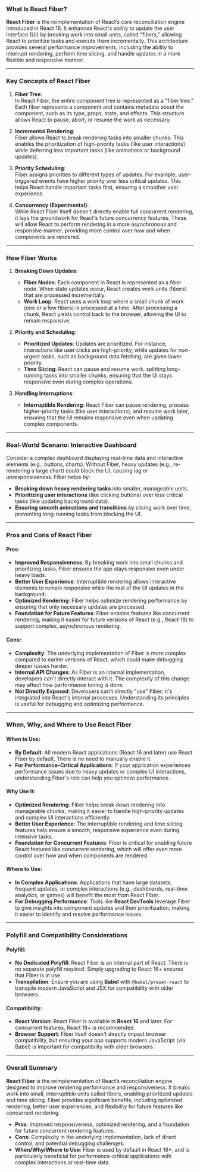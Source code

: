 ### What Is React Fiber?

**React Fiber** is the reimplementation of React’s core reconciliation engine introduced in React 16. It enhances React's ability to update the user interface (UI) by breaking work into small units, called "fibers," allowing React to prioritize tasks and execute them incrementally. This architecture provides several performance improvements, including the ability to interrupt rendering, perform time slicing, and handle updates in a more flexible and responsive manner.

---

### Key Concepts of React Fiber

1. **Fiber Tree**:  
   In React Fiber, the entire component tree is represented as a "fiber tree." Each fiber represents a component and contains metadata about the component, such as its type, props, state, and effects. This structure allows React to pause, abort, or resume the work as necessary.

2. **Incremental Rendering**:  
   Fiber allows React to break rendering tasks into smaller chunks. This enables the prioritization of high-priority tasks (like user interactions) while deferring less important tasks (like animations or background updates).

3. **Priority Scheduling**:  
   Fiber assigns priorities to different types of updates. For example, user-triggered events have higher priority over less critical updates. This helps React handle important tasks first, ensuring a smoother user experience.

4. **Concurrency (Experimental)**:  
   While React Fiber itself doesn't directly enable full concurrent rendering, it lays the groundwork for React's future concurrency features. These will allow React to perform rendering in a more asynchronous and responsive manner, providing more control over how and when components are rendered.

---

### How Fiber Works

1. **Breaking Down Updates**:
   - **Fiber Nodes**: Each component in React is represented as a fiber node. When state updates occur, React creates work units (fibers) that are processed incrementally.
   - **Work Loop**: React uses a work loop where a small chunk of work (one or a few fibers) is processed at a time. After processing a chunk, React yields control back to the browser, allowing the UI to remain responsive.

2. **Priority and Scheduling**:
   - **Prioritized Updates**: Updates are prioritized. For instance, interactions like user clicks are high-priority, while updates for non-urgent tasks, such as background data fetching, are given lower priority.
   - **Time Slicing**: React can pause and resume work, splitting long-running tasks into smaller chunks, ensuring that the UI stays responsive even during complex operations.

3. **Handling Interruptions**:
   - **Interruptible Rendering**: React Fiber can pause rendering, process higher-priority tasks (like user interactions), and resume work later, ensuring that the UI remains responsive even when updating complex components.

---

### Real-World Scenario: Interactive Dashboard

Consider a complex dashboard displaying real-time data and interactive elements (e.g., buttons, charts). Without Fiber, heavy updates (e.g., re-rendering a large chart) could block the UI, causing lag or unresponsiveness. Fiber helps by:
- **Breaking down heavy rendering tasks** into smaller, manageable units.
- **Prioritizing user interactions** (like clicking buttons) over less critical tasks (like updating background data).
- **Ensuring smooth animations and transitions** by slicing work over time, preventing long-running tasks from blocking the UI.

---

### Pros and Cons of React Fiber

#### Pros:
- **Improved Responsiveness**: By breaking work into small chunks and prioritizing tasks, Fiber ensures the app stays responsive even under heavy loads.
- **Better User Experience**: Interruptible rendering allows interactive elements to remain responsive while the rest of the UI updates in the background.
- **Optimized Rendering**: Fiber helps optimize rendering performance by ensuring that only necessary updates are processed.
- **Foundation for Future Features**: Fiber enables features like concurrent rendering, making it easier for future versions of React (e.g., React 18) to support complex, asynchronous rendering.

#### Cons:
- **Complexity**: The underlying implementation of Fiber is more complex compared to earlier versions of React, which could make debugging deeper issues harder.
- **Internal API Changes**: As Fiber is an internal implementation, developers can't directly interact with it. The complexity of this change may affect how performance tuning is done.
- **Not Directly Exposed**: Developers can't directly "use" Fiber; it's integrated into React's internal processes. Understanding its principles is useful for debugging and optimizing performance.

---

### When, Why, and Where to Use React Fiber

#### When to Use:
- **By Default**: All modern React applications (React 16 and later) use React Fiber by default. There is no need to manually enable it.
- **For Performance-Critical Applications**: If your application experiences performance issues due to heavy updates or complex UI interactions, understanding Fiber's role can help you optimize performance.

#### Why Use It:
- **Optimized Rendering**: Fiber helps break down rendering into manageable chunks, making it easier to handle high-priority updates and complex UI interactions efficiently.
- **Better User Experience**: The interruptible rendering and time slicing features help ensure a smooth, responsive experience even during intensive tasks.
- **Foundation for Concurrent Features**: Fiber is critical for enabling future React features like concurrent rendering, which will offer even more control over how and when components are rendered.

#### Where to Use:
- **In Complex Applications**: Applications that have large datasets, frequent updates, or complex interactions (e.g., dashboards, real-time analytics, or games) will benefit the most from React Fiber.
- **For Debugging Performance**: Tools like **React DevTools** leverage Fiber to give insights into component updates and their prioritization, making it easier to identify and resolve performance issues.

---

### Polyfill and Compatibility Considerations

#### Polyfill:
- **No Dedicated Polyfill**: React Fiber is an internal part of React. There is no separate polyfill required. Simply upgrading to React 16+ ensures that Fiber is in use.
- **Transpilation**: Ensure you are using **Babel** with `@babel/preset-react` to transpile modern JavaScript and JSX for compatibility with older browsers.

#### Compatibility:
- **React Version**: React Fiber is available in **React 16** and later. For concurrent features, React 18+ is recommended.
- **Browser Support**: Fiber itself doesn't directly impact browser compatibility, but ensuring your app supports modern JavaScript (via Babel) is important for compatibility with older browsers.

---

### Overall Summary

**React Fiber** is the reimplementation of React’s reconciliation engine designed to improve rendering performance and responsiveness. It breaks work into small, interruptible units called fibers, enabling prioritized updates and time slicing. Fiber provides significant benefits, including optimized rendering, better user experiences, and flexibility for future features like concurrent rendering.

- **Pros**: Improved responsiveness, optimized rendering, and a foundation for future concurrent rendering features.
- **Cons**: Complexity in the underlying implementation, lack of direct control, and potential debugging challenges.
- **When/Why/Where to Use**: Fiber is used by default in React 16+, and is particularly beneficial for performance-critical applications with complex interactions or real-time data.